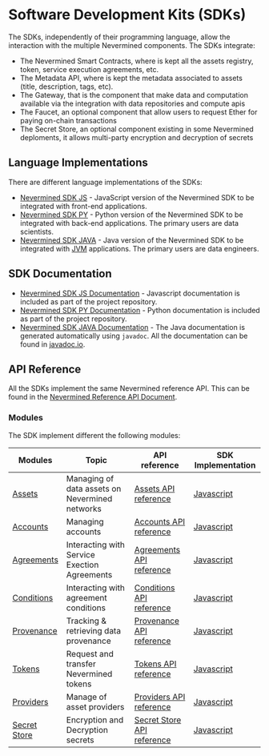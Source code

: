 # Software Development Kits (SDKs)

The SDKs, independently of their programming language, allow the interaction
with the multiple Nevermined components. The SDKs integrate:

- The Nevermined Smart Contracts, where is kept all the assets registry, token, service execution agreements, etc.
- The Metadata API, where is kept the metadata associated to assets (title, description, tags, etc).
- The Gateway, that is the component that make data and computation available via the integration with data repositories and compute apis
- The Faucet, an optional component that allow users to request Ether for paying on-chain transactions
- The Secret Store, an optional component existing in some Nevermined deploments, it allows multi-party encryption and decryption of secrets

## Language Implementations

There are different language implementations of the SDKs:

- [Nevermined SDK JS](https://github.com/nevermined-io/sdk-js) - JavaScript version of the Nevermined SDK to be
  integrated with front-end applications.
- [Nevermined SDK PY](https://github.com/nevermined-io/sdk-py) - Python version of the Nevermined SDK to be
  integrated with back-end applications. The primary users are data scientists.
- [Nevermined SDK JAVA](https://github.com/nevermined-io/sdk-java) - Java version of the Nevermined SDK to be
  integrated with [JVM](https://en.wikipedia.org/wiki/Java_virtual_machine) applications. The primary users are
  data engineers.

## SDK Documentation

- [Nevermined SDK JS Documentation](https://github.com/nevermined-io/sdk-js) - Javascript documentation is included as part of the project repository.
- [Nevermined SDK PY Documentation](https://github.com/nevermined-io/sdk-py/tree/master/docs) - Python documentation is included as part of the project repository.
- [Nevermined SDK JAVA Documentation](https://javadoc.io/doc/io.keyko.nevermined/api/latest/index.html) - The Java documentation is
  generated automatically using `javadoc`. All the documentation can be found in [javadoc.io](https://javadoc.io/doc/io.keyko.nevermined/api/latest/index.html).

## API Reference

All the SDKs implement the same Nevermined reference API. This can be found in the [Nevermined Reference API Document](../api/reference/api-reference-latest.md).

### Modules

The SDK implement different the following modules:

Modules       | Topic             | API reference         | SDK Implementation
--------------|-------------------|-----------------------|---------------------------
[Assets](../api/reference/Assets.md)        | Managing of data assets on Nevermined networks | [Assets API reference](../api/reference/api-reference-latest.md#) | [Javascript]() | [Python]() | [Java]()
[Accounts](../api/reference/Accounts.md)        | Managing accounts | [Accounts API reference](../api/reference/api-reference-latest.md#) | [Javascript]() | [Python]() | [Java]()
[Agreements](../api/reference/Agreements.md)        | Interacting with Service Exection Agreements | [Agreements API reference](../api/reference/api-reference-latest.md#) | [Javascript]() | [Python]() | [Java]()
[Conditions](../api/reference/Conditions.md)        | Interacting with agreement conditions | [Conditions API reference](../api/reference/api-reference-latest.md#) | [Javascript]() | [Python]() | [Java]()
[Provenance](../api/reference/Provenance.md)        | Tracking & retrieving data provenance | [Provenance API reference](../api/reference/api-reference-latest.md#) | [Javascript]() | [Python]() | [Java]()
[Tokens](../api/reference/Tokens.md)        |Request and transfer Nevermined tokens | [Tokens API reference](../api/reference/api-reference-latest.md#) | [Javascript]() | [Python]() | [Java]()
[Providers](../api/reference/Providers.md)        | Manage of asset providers | [Providers API reference](../api/reference/api-reference-latest.md#) | [Javascript]() | [Python]() | [Java]()
[Secret Store](../api/reference/Secret-Store.md)        | Encryption and Decryption secrets | [Secret Store API reference](../api/reference/api-reference-latest.md#) | [Javascript]() | [Python]() | [Java]()
